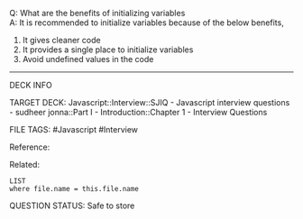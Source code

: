 Q: What are the benefits of initializing variables  
A: It is recommended to initialize variables because of the below benefits,
1. It gives cleaner code
2. It provides a single place to initialize variables
3. Avoid undefined values in the code
<!--ID: 1693596710356-->

---

DECK INFO

TARGET DECK: Javascript::Interview::SJIQ - Javascript interview questions - sudheer jonna::Part I - Introduction::Chapter 1 - Interview Questions

FILE TAGS: #Javascript #Interview

Reference:

Related:

```dataview
LIST
where file.name = this.file.name
```

QUESTION STATUS: Safe to store